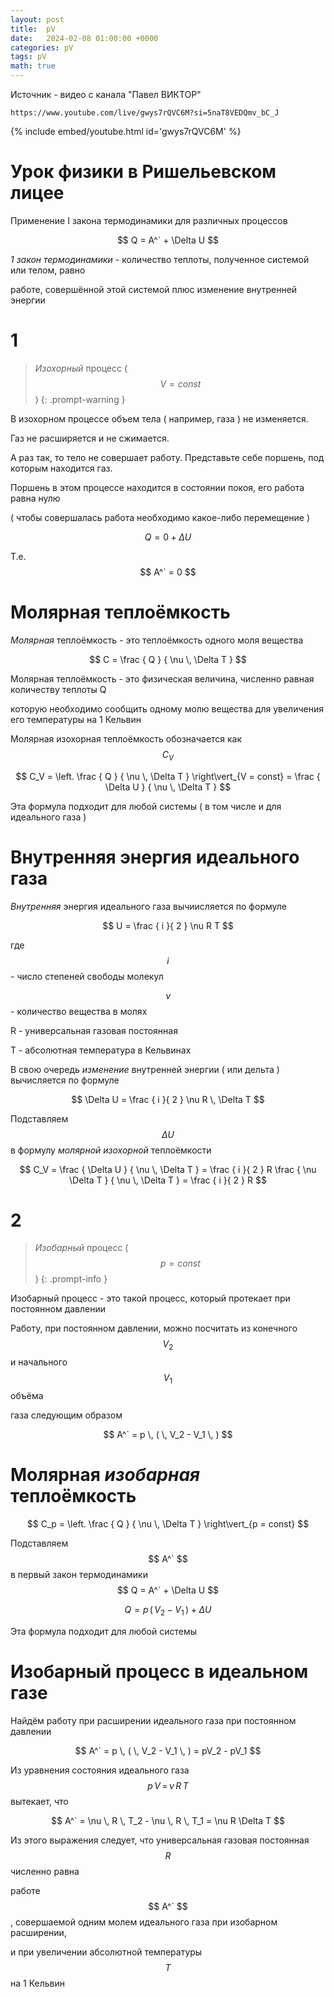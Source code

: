 ```yaml
---
layout: post
title:  pV
date:   2024-02-08 01:00:00 +0000
categories: pV
tags: pV
math: true
---
```


Источник - видео с канала "Павел ВИКТОР"

`https://www.youtube.com/live/gwys7rQVC6M?si=5naT8VEDQmv_bC_J`

{% include embed/youtube.html id='gwys7rQVC6M' %}

# Урок физики в Ришельевском лицее

Применение I закона термодинамики для различных процессов

$$ Q = A^` + \Delta U $$

*1 закон термодинамики* - количество теплоты, полученное системой или телом, равно

работе, совершённой этой системой плюс изменение внутренней энергии

# 1

> *Изохорный* процесс ( $$ V = const $$ )
{: .prompt-warning }

В изохорном процессе объем тела ( например, газа ) не изменяется.

Газ не расширяется и не сжимается.

А раз так, то тело не совершает работу. Представьте себе поршень, под которым находится газ.

Поршень в этом процессе находится в состоянии покоя, его работа равна нулю

( чтобы совершалась работа необходимо какое-либо перемещение )

$$ Q = 0 + \Delta U $$

Т.е. $$ A^` = 0 $$

# Молярная теплоёмкость

*Молярная* теплоёмкость - это теплоёмкость одного моля вещества

$$ C = \frac { Q } { \nu \, \Delta T } $$

Молярная теплоёмкость - это физическая величина, численно равная количеству теплоты Q

которую необходимо сообщить одному молю вещества для увеличения его температуры на 1 Кельвин

Молярная изохорная теплоёмкость обозначается как $$ C_V $$

$$ C_V = \left. \frac { Q } { \nu \, \Delta T } \right\vert_{V = const} = \frac { \Delta U } { \nu \, \Delta T } $$

Эта формула подходит для любой системы ( в том числе и для идеального газа )

# Внутренняя энергия идеального газа

*Внутренняя* энергия идеального газа вычиисляется по формуле

$$ U = \frac { i }{ 2 } \nu R T $$

где $$ i $$ - число степеней свободы молекул

$$ \nu $$ - количество вещества в молях

R - универсальная газовая постоянная

T - абсолютная температура в Кельвинах 

В свою очередь *изменение* внутренней энергии ( или дельта ) вычисляется по формуле

$$ \Delta U = \frac { i }{ 2 } \nu R \, \Delta T $$

Подставляем $$ \Delta U $$ в формулу *молярной изохорной* теплоёмкости

$$ C_V = \frac { \Delta U } { \nu \, \Delta T } = \frac { i }{ 2 } R \frac { \nu \Delta T } { \nu \, \Delta T } = \frac { i }{ 2 } R $$



# 2

> *Изобарный* процесс ( $$ p = const $$ )
{: .prompt-info }

Изобарный процесс - это такой процесс, который протекает при постоянном давлении

Работу, при постоянном давлении, можно посчитать из конечного $$ V_2 $$ и начального $$ V_1 $$ объёма

газа следующим образом

$$ A^` = p \, ( \, V_2 - V_1 \, ) $$

# Молярная *изобарная* теплоёмкость

$$ C_p = \left. \frac { Q } { \nu \, \Delta T } \right\vert_{p = const} $$

Подставляем $$ A^` $$ в первый закон термодинамики $$ Q = A^` + \Delta U $$

$$ Q = p \, ( \, V_2 - V_1 \, ) + \Delta U $$

Эта формула подходит для любой системы

# Изобарный процесс в идеальном газе

Найдём работу при расширении идеального газа при постоянном давлении

$$ A^` = p \, ( \, V_2 - V_1 \, ) = pV_2 - pV_1 $$

Из уравнения состояния идеального газа $$ p \, V \, = \, \nu \, R \, T$$ вытекает, что

$$ A^` = \nu \, R \, T_2 - \nu \, R \, T_1 = \nu R \Delta T $$

Из этого выражения следует, что универсальная газовая постоянная $$ R $$ численно равна

работе $$ A^` $$, совершаемой одним молем идеального газа при изобарном расширении, 

и при увеличении абсолютной температуры $$ T $$ на 1 Кельвин